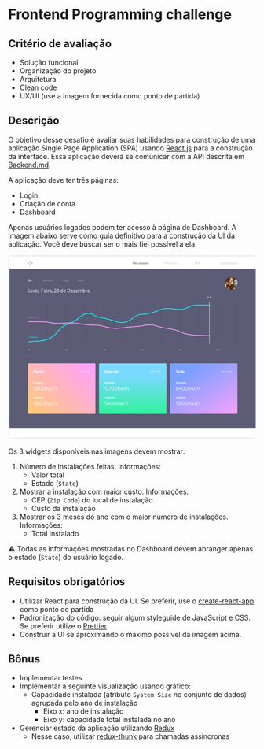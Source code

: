 # Frontend Programming challenge

## Critério de avaliação
 - Solução funcional
 - Organização do projeto
 - Arquitetura
 - Clean code
 - UX/UI (use a imagem fornecida como ponto de partida)

## Descrição

O objetivo desse desafio é avaliar suas habilidades para construção de uma aplicação Single Page Application (SPA) usando [React.js](https://reactjs.org) para a construção da interface. Essa aplicação deverá se comunicar com a API descrita em [Backend.md](https://github.com/orbita-cc/challenge/blob/master/Backend.md#backend-programming-challenge).

 A aplicação deve ter três páginas:
  - Login
  - Criação de conta
  - Dashboard
  
Apenas usuários logados podem ter acesso à página de Dashboard. A imagem abaixo serve como guia definitivo para a construção da UI da aplicação. Você deve buscar ser o mais fiel possível a ela.

![Dashboard look](https://github.com/sauloaguiar/orbita.cc/blob/master/data/dahsboard.jpg "Dashboard")

Os 3 widgets disponíveis nas imagens devem mostrar:
  1. Número de instalações feitas. Informações:
     - Valor total
     - Estado (`State`)
  2. Mostrar a instalação com maior custo. Informações:
     - CEP (`Zip Code`) do local de instalação
     - Custo da instalação
  3. Mostrar os 3 meses do ano com o maior número de instalações. Informações:
     - Total instalado
    
⚠️ Todas as informações mostradas no Dashboard devem abranger apenas o estado (`State`) do usuário logado.

## Requisitos obrigatórios
 - Utilizar React para construção da UI. Se preferir, use o [create-react-app](https://github.com/facebook/create-react-app) como ponto de partida
 - Padronização do código: seguir algum styleguide de JavaScript e CSS. Se preferir utilize o [Prettier](https://prettier.io/)
 - Construir a UI se aproximando o máximo possível da imagem acima.

## Bônus
 - Implementar testes
 - Implementar a seguinte visualização usando gráfico:
   - Capacidade instalada (atributo `System Size` no conjunto de dados) agrupada pelo ano de instalação
     - Eixo x: ano de instalação
     - Eixo y: capacidade total instalada no ano
 - Gerenciar estado da aplicação utilizando [Redux](https://redux.js.org)
   - Nesse caso, utilizar [redux-thunk](https://github.com/reduxjs/redux-thunk) para chamadas assíncronas
   
 
